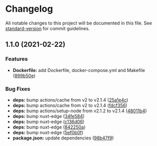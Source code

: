 # Changelog

All notable changes to this project will be documented in this file. See [standard-version](https://github.com/conventional-changelog/standard-version) for commit guidelines.

## 1.1.0 (2021-02-22)


### Features

* **Dockerfile:** add Dockerfile, docker-compose.yml and Makefile ([899b50e](https://github.com/shin-sforzando/e9uip/commit/899b50e24470c5d5b378cfedb7996c27937f981e))


### Bug Fixes

* **deps:** bump actions/cache from v2 to v2.1.4 ([25a1e4c](https://github.com/shin-sforzando/e9uip/commit/25a1e4cea1c6a94b3ba53f9e151bf23b1c74cd3e))
* **deps:** bump actions/cache from v2 to v2.1.4 ([fdcf356](https://github.com/shin-sforzando/e9uip/commit/fdcf3561d2fc63f7dbfa48d52fda69a7ed389181))
* **deps:** bump actions/setup-node from v2.1.2 to v2.1.4 ([48011b4](https://github.com/shin-sforzando/e9uip/commit/48011b4e450b0fe0aee20658688e8c35e4734696))
* **deps:** bump nuxt-edge ([34fe584](https://github.com/shin-sforzando/e9uip/commit/34fe5849f3a1a2dcc5540f7a5fe17d89260ed1b9))
* **deps:** bump nuxt-edge ([c136d06](https://github.com/shin-sforzando/e9uip/commit/c136d0673e537963ae75effbd3461106ad36f74f))
* **deps:** bump nuxt-edge ([842250a](https://github.com/shin-sforzando/e9uip/commit/842250aba638646acb5107f90e4f55912a632beb))
* **deps:** bump nuxt-edge ([5ef0b0f](https://github.com/shin-sforzando/e9uip/commit/5ef0b0f001e36136b09c8e4ee84f0c8853c597d4))
* **package.json:** update dependencies ([98b47f9](https://github.com/shin-sforzando/e9uip/commit/98b47f9c372be758b0fdae2cadf594362772f3c3))
